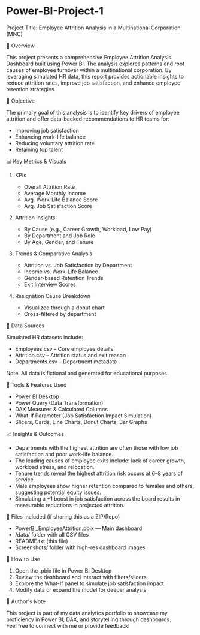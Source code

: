 # Power-BI-Project-1
Project Title: Employee Attrition Analysis in a Multinational Corporation (MNC)

📌 Overview

This project presents a comprehensive Employee Attrition Analysis Dashboard built using Power BI. The analysis explores patterns and root causes of employee turnover within a multinational corporation. By leveraging simulated HR data, this report provides actionable insights to reduce attrition rates, improve job satisfaction, and enhance employee retention strategies.

🎯 Objective

The primary goal of this analysis is to identify key drivers of employee attrition and offer data-backed recommendations to HR teams for:
- Improving job satisfaction
- Enhancing work-life balance
- Reducing voluntary attrition rate
- Retaining top talent

📊 Key Metrics & Visuals

1. KPIs
   - Overall Attrition Rate
   - Average Monthly Income
   - Avg. Work-Life Balance Score
   - Avg. Job Satisfaction Score

2. Attrition Insights
   - By Cause (e.g., Career Growth, Workload, Low Pay)
   - By Department and Job Role
   - By Age, Gender, and Tenure

3. Trends & Comparative Analysis
   - Attrition vs. Job Satisfaction by Department
   - Income vs. Work-Life Balance
   - Gender-based Retention Trends
   - Exit Interview Scores

4. Resignation Cause Breakdown
   - Visualized through a donut chart
   - Cross-filtered by department

🧠 Data Sources

Simulated HR datasets include:
- Employees.csv – Core employee details
- Attrition.csv – Attrition status and exit reason
- Departments.csv – Department metadata

Note: All data is fictional and generated for educational purposes.

🔧 Tools & Features Used

- Power BI Desktop
- Power Query (Data Transformation)
- DAX Measures & Calculated Columns
- What-If Parameter (Job Satisfaction Impact Simulation)
- Slicers, Cards, Line Charts, Donut Charts, Bar Graphs

📈 Insights & Outcomes

- Departments with the highest attrition are often those with low job satisfaction and poor work-life balance.
- The leading causes of employee exits include: lack of career growth, workload stress, and relocation.
- Tenure trends reveal the highest attrition risk occurs at 6–8 years of service.
- Male employees show higher retention compared to females and others, suggesting potential equity issues.
- Simulating a +1 boost in job satisfaction across the board results in measurable reductions in projected attrition.

📁 Files Included (if sharing this as a ZIP/Repo)

- PowerBI_EmployeeAttrition.pbix — Main dashboard
- /data/ folder with all CSV files
- README.txt (this file)
- Screenshots/ folder with high-res dashboard images

🚀 How to Use

1. Open the .pbix file in Power BI Desktop
2. Review the dashboard and interact with filters/slicers
3. Explore the What-If panel to simulate job satisfaction impact
4. Modify data or expand the model for deeper analysis

💬 Author's Note

This project is part of my data analytics portfolio to showcase my proficiency in Power BI, DAX, and storytelling through dashboards.  
Feel free to connect with me or provide feedback!
